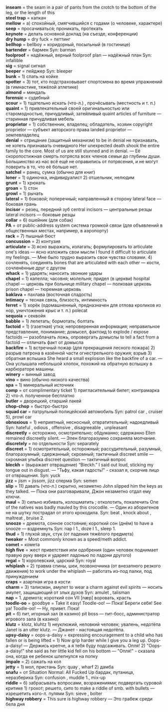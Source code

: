 ﻿**inseam** = the seam in a pair of pants from the crotch to the bottom of the leg, or the length of this<br />
**steel trap** = капкан<br />
**mellow** = а) спокойный, смягчившийся с годами (о человеке, характере)<br />
**seep** = просачиваться; проникать, протекать<br />
**keynote** = делать основной доклад (на съезде, конференции)<br />
**dry hump** = dry fuck = петтинг<br />
**bellhop** = bellboy = коридорный, посыльный (в гостинице)<br />
**bartender** = бармен Syn: barman<br />
**foolproof** = надёжный, верный foolproof plan — надёжный план Syn: infallible<br />
**sig** = signal сигнал<br />
**beeper** = пейджер Syn: bleeper<br />
**bunk** = 1) спать на койке<br />
**spotter** = 3) тот, кто подстраховывает спортсмена во время упражнений (в гимнастике, тяжёлой атлетике)<br />
**almond** = миндаль<br />
**forensic** = судебный<br />
**scour** = 1) тщательно искать (что-л.) , прочёсывать (местность и т. п.)<br />
**quaint** = 1) привлекательный своей оригинальностью или старомодностью, причудливый, затейливый quaint articles of furniture — старинная причудливая мебель<br />
**proprietor** = 1) собственник, владелец; обладатель, хозяин copyright proprietor — субъект авторского права landed proprietor — землевладелец<br />
**denial** = отрицание (защитный механизм) to be in denial не признавать, не хотеть признавать очевидного Her unexpected death shook the entire family to the core. Most of us are still stunned and in denial. — Её скоропостижная смерть потрясла всех членов семьи до глубины души. Большинство из нас всё ещё не оправились от потрясения, и не могут поверить в то, что её больше нет.<br />
**satchel** = ранец, сумка (обычно для книг)<br />
**loner** = 1) одиночка, индивидуалист 2) отшельник, нелюдим<br />
**grunt** = 1) хрюкать<br />
**groan** = 1) стон<br />
**growl** = 1) рычать<br />
**lateral** = 1) боковой; поперечный; направленный в сторону lateral face — боковая грань<br />
**incisor** = резец, передний зуб central incisors — центральные резцы lateral incisors — боковые резцы<br />
**collar** = 6) ошейник (для собак)<br />
**PA** = от public-address system система громкой связи (для объявлений в общественных местах, например, в аэропорту)<br />
**rack** = 7) пышный бюст<br />
**concussion** = 2) контузия<br />
**articulate** = 3) ясно выражать, излагать; формулировать to articulate one's ideas — ясно изложить свои мысли I found it difficult to articulate my feelings. — Мне было трудно выразить свои чувства словами. 4) сочленять, соединять bones that are articulated with each other — кости, сочленённые друг с другом<br />
**whack** = 1) ударять; наносить звонкие удары<br />
**chapel** = 1) капелла; часовня; молельня; придел (в церкви) hospital chapel — церковь при больнице military chapel — полковая церковь prison chapel — тюремная церковь<br />
**baklava** = пахлава (восточная сладость)<br />
**intimacy** = тесная связь, близость, интимность<br />
**ferret** = 1) хорёк (одомашненный, предназначен для отлова кроликов из нор, уничтожения крыс и т. п.) polecat<br />
**sequoia** = секвойя<br />
**babble** = 1) лепетать; бормотать; болтать<br />
**factoid** = 1) (газетная) утка; непроверенная информация; неправильное представление, понимание; домысел, фактоид to explode / expose factoids — разоблачать ложь, опровергать домыслы to tell a fact from a factoid — отличать факт от домысла<br />
**backfire** = 1) встречный пожар (для прекращения лесного пожара) 2) разрыв патрона в казённой части огнестрельного оружия; взрыв 3) обратная вспышка She heard a small explosion like the backfire of a car. — Она услышала небольшой хлопок, похожий на обратную вспышку в карбюраторе машины.<br />
**winery** = винный завод<br />
**vino** = вино (обычно низкого качества)<br />
**spa** = 1) минеральный источник<br />
**comp** = от complimentary ticket 1) пригласительный билет; контрамарка 2) что-л. полученное бесплатно<br />
**butler** = дворецкий, старший лакей<br />
**chop-chop** = быстро-быстро<br />
**squad car** = патрульный полицейский автомобиль Syn: patrol car , cruiser 5), prowl car<br />
**obnoxious** = 1) неприятный, несносный, отвратительный; надоедливый Syn: hateful , odious , offensive , disagreeable , unpleasant<br />
**discreetly** = осторожно, осмотрительно; обдуманно; сдержанно Ellen remained discreetly silent. — Элен благоразумно сохраняла молчание.<br />
**discretely** = по отдельности Syn: separately<br />
**discreet** = 1) осмотрительный, осторожный; рассудительный, разумный, благоразумный; сдержанный; скромный; тактичный discreet smile — скромная улыбка discreet question — тактичный вопрос<br />
**bleckh** = (выражает отвращение) “Bleckh.” I said out loud, sticking my tongue out in disgust. — "Тьфу, какая гадость!" - сказал я, скорчив лицо от отвращения. Syn: yuck<br />
**jizz** = jism = jissom, jizz сперма Syn: semen<br />
**slip** = 11) давать (что-л.) скрытно, незаметно John slipped him the keys as they talked. — Пока они разговаривали, Джон незаметно отдал ему ключи.<br />
**maul** = 3) сильно избивать, колошматить ; отколотить, покалечить One of the natives was badly mauled by this crocodile. — Один из аборигенов не на шутку пострадал от этого крокодила. Syn: beat , knock about , maltreat , bruise 2.<br />
**snooze** = дремота, сонное состояние; короткий сон (днём) to have a snooze — вздремнуть Syn: nap I 1., doze I 1., sleep 1.<br />
**thud** = 1) глухой звук, стук (от падения тяжёлого предмета)<br />
**tweaker** = Most commonly known as a speed/meth addict.<br />
**comet** = комета<br />
**high five** = жест приветствия или одобрения (один человек поднимает правую руку вверх и ударяет ладонью по ладони другого)<br />
**regal** = 1) королевский, царский Syn: royal<br />
**whiplash** = 2) травма спины, шеи, позвоночника (от внезапного резкого движения) to work under the whiplash — работать из-под палки, под принуждением<br />
**craps** = азартная игра в кости<br />
**charm** = 3) талисман, амулет to wear a charm against evil spirits — носить амулет, защищающий от злых духов Syn: amulet , talisman<br />
**nap** = 1. дремота; короткий сон VII [næp] воровать, красть<br />
**toodle-oo** = goodbye = Take it easy! Toodle-oo! — Пока! Береги себя! See ya! Toodle-oo! — Ну, привет. Пока!<br />
**pit** = б) пит, игорный зал (в казино) pit boss — пит-босс, администратор игрового зала (в казино)<br />
**klutz** = klotz, kluhtz 1) неуклюжий, неловкий человек; увалень, недотёпа Janet is an utter klutz. — Джанет - настоящая недотёпа.<br />
**upsy-daisy** = oops-a-daisy = expressing encouragement to a child who has fallen or is being lifted = 1) Now grip harder while I give you a leg up. Oops-a-daisy! — Держись крепче, а я тебя буду подсаживать. Опля! 2) "Oops-a-daisy!" she said as her little kid fell on his bottom — "Опля!" - сказала она, когда ее ребенок шлепнулся на попку<br />
**impale** = 2) сажать на кол<br />
**jetty** = 1) мол, пристань Syn: quay , wharf 2) дамба<br />
**snafu** = от Situation Normal: All Fucked Up бардак, путаница, неразбериха Syn: confusion , muddle 1., mix-up<br />
**riddle** = б) забрасывать вопросами, возражениями; подвергать суровой критике 1) грохот; решето, сито to make a riddle of smb. with bullets — изрешетить кого-л. пулями Syn: sieve , bolter<br />
**highway robbery** = This sure is highway robbery — Это грабеж среди бела дня

